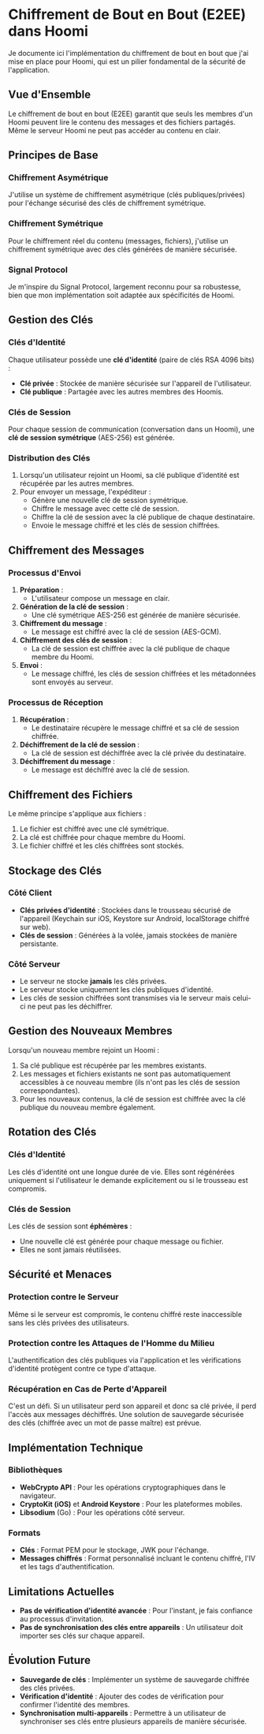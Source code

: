# Chiffrement de Bout en Bout (E2EE) dans Hoomi

Je documente ici l'implémentation du chiffrement de bout en bout que j'ai mise en place pour Hoomi, qui est un pilier fondamental de la sécurité de l'application.

## Vue d'Ensemble

Le chiffrement de bout en bout (E2EE) garantit que seuls les membres d'un Hoomi peuvent lire le contenu des messages et des fichiers partagés. Même le serveur Hoomi ne peut pas accéder au contenu en clair.

## Principes de Base

### Chiffrement Asymétrique

J'utilise un système de chiffrement asymétrique (clés publiques/privées) pour l'échange sécurisé des clés de chiffrement symétrique.

### Chiffrement Symétrique

Pour le chiffrement réel du contenu (messages, fichiers), j'utilise un chiffrement symétrique avec des clés générées de manière sécurisée.

### Signal Protocol

Je m'inspire du Signal Protocol, largement reconnu pour sa robustesse, bien que mon implémentation soit adaptée aux spécificités de Hoomi.

## Gestion des Clés

### Clés d'Identité

Chaque utilisateur possède une **clé d'identité** (paire de clés RSA 4096 bits) :
- **Clé privée** : Stockée de manière sécurisée sur l'appareil de l'utilisateur.
- **Clé publique** : Partagée avec les autres membres des Hoomis.

### Clés de Session

Pour chaque session de communication (conversation dans un Hoomi), une **clé de session symétrique** (AES-256) est générée.

### Distribution des Clés

1. Lorsqu'un utilisateur rejoint un Hoomi, sa clé publique d'identité est récupérée par les autres membres.
2. Pour envoyer un message, l'expéditeur :
   - Génère une nouvelle clé de session symétrique.
   - Chiffre le message avec cette clé de session.
   - Chiffre la clé de session avec la clé publique de chaque destinataire.
   - Envoie le message chiffré et les clés de session chiffrées.

## Chiffrement des Messages

### Processus d'Envoi

1. **Préparation** :
   - L'utilisateur compose un message en clair.
2. **Génération de la clé de session** :
   - Une clé symétrique AES-256 est générée de manière sécurisée.
3. **Chiffrement du message** :
   - Le message est chiffré avec la clé de session (AES-GCM).
4. **Chiffrement des clés de session** :
   - La clé de session est chiffrée avec la clé publique de chaque membre du Hoomi.
5. **Envoi** :
   - Le message chiffré, les clés de session chiffrées et les métadonnées sont envoyés au serveur.

### Processus de Réception

1. **Récupération** :
   - Le destinataire récupère le message chiffré et sa clé de session chiffrée.
2. **Déchiffrement de la clé de session** :
   - La clé de session est déchiffrée avec la clé privée du destinataire.
3. **Déchiffrement du message** :
   - Le message est déchiffré avec la clé de session.

## Chiffrement des Fichiers

Le même principe s'applique aux fichiers :
1. Le fichier est chiffré avec une clé symétrique.
2. La clé est chiffrée pour chaque membre du Hoomi.
3. Le fichier chiffré et les clés chiffrées sont stockés.

## Stockage des Clés

### Côté Client

- **Clés privées d'identité** : Stockées dans le trousseau sécurisé de l'appareil (Keychain sur iOS, Keystore sur Android, localStorage chiffré sur web).
- **Clés de session** : Générées à la volée, jamais stockées de manière persistante.

### Côté Serveur

- Le serveur ne stocke **jamais** les clés privées.
- Le serveur stocke uniquement les clés publiques d'identité.
- Les clés de session chiffrées sont transmises via le serveur mais celui-ci ne peut pas les déchiffrer.

## Gestion des Nouveaux Membres

Lorsqu'un nouveau membre rejoint un Hoomi :
1. Sa clé publique est récupérée par les membres existants.
2. Les messages et fichiers existants ne sont pas automatiquement accessibles à ce nouveau membre (ils n'ont pas les clés de session correspondantes).
3. Pour les nouveaux contenus, la clé de session est chiffrée avec la clé publique du nouveau membre également.

## Rotation des Clés

### Clés d'Identité

Les clés d'identité ont une longue durée de vie. Elles sont régénérées uniquement si l'utilisateur le demande explicitement ou si le trousseau est compromis.

### Clés de Session

Les clés de session sont **éphémères** :
- Une nouvelle clé est générée pour chaque message ou fichier.
- Elles ne sont jamais réutilisées.

## Sécurité et Menaces

### Protection contre le Serveur

Même si le serveur est compromis, le contenu chiffré reste inaccessible sans les clés privées des utilisateurs.

### Protection contre les Attaques de l'Homme du Milieu

L'authentification des clés publiques via l'application et les vérifications d'identité protègent contre ce type d'attaque.

### Récupération en Cas de Perte d'Appareil

C'est un défi. Si un utilisateur perd son appareil et donc sa clé privée, il perd l'accès aux messages déchiffrés. Une solution de sauvegarde sécurisée des clés (chiffrée avec un mot de passe maître) est prévue.

## Implémentation Technique

### Bibliothèques

- **WebCrypto API** : Pour les opérations cryptographiques dans le navigateur.
- **CryptoKit (iOS)** et **Android Keystore** : Pour les plateformes mobiles.
- **Libsodium** (Go) : Pour les opérations côté serveur.

### Formats

- **Clés** : Format PEM pour le stockage, JWK pour l'échange.
- **Messages chiffrés** : Format personnalisé incluant le contenu chiffré, l'IV et les tags d'authentification.

## Limitations Actuelles

- **Pas de vérification d'identité avancée** : Pour l'instant, je fais confiance au processus d'invitation.
- **Pas de synchronisation des clés entre appareils** : Un utilisateur doit importer ses clés sur chaque appareil.

## Évolution Future

- **Sauvegarde de clés** : Implémenter un système de sauvegarde chiffrée des clés privées.
- **Vérification d'identité** : Ajouter des codes de vérification pour confirmer l'identité des membres.
- **Synchronisation multi-appareils** : Permettre à un utilisateur de synchroniser ses clés entre plusieurs appareils de manière sécurisée.